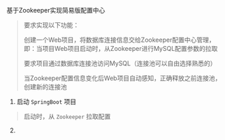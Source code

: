 

基于Zookeeper实现简易版配置中心

> 要求实现以下功能：
>
> 创建一个Web项目，将数据库连接信息交给Zookeeper配置中心管理，即：当项目Web项目启动时，从Zookeeper进行MySQL配置参数的拉取
>
> 要求项目通过数据库连接池访问MySQL（连接池可以自由选择熟悉的）
>
> 当Zookeeper配置信息变化后Web项目自动感知，正确释放之前连接池，创建新的连接池


1. 启动 `SpringBoot` 项目
> 启动时，从 `Zookeeper` 拉取配置

2. 



